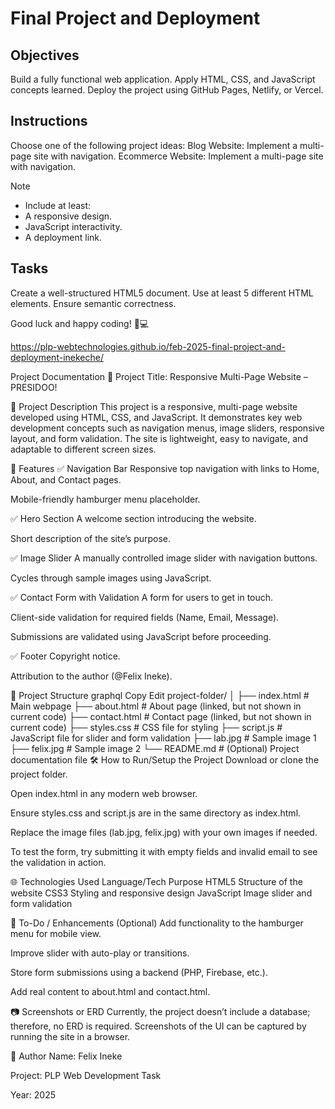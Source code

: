 # Final Project and Deployment

## Objectives
Build a fully functional web application.
Apply HTML, CSS, and JavaScript concepts learned.
Deploy the project using GitHub Pages, Netlify, or Vercel.

## Instructions
Choose one of the following project ideas:
Blog Website: Implement a multi-page site with navigation.
Ecommerce Website: Implement a multi-page site with navigation.

>[!NOTE]
> - Include at least:
> - A responsive design.
> - JavaScript interactivity.
> - A deployment link.

## Tasks

Create a well-structured HTML5 document.
Use at least 5 different HTML elements.
Ensure semantic correctness.

Good luck and happy coding! 🚀💻





https://plp-webtechnologies.github.io/feb-2025-final-project-and-deployment-inekeche/



Project Documentation
📌 Project Title:
Responsive Multi-Page Website – PRESIDOO!

📝 Project Description
This project is a responsive, multi-page website developed using HTML, CSS, and JavaScript. It demonstrates key web development concepts such as navigation menus, image sliders, responsive layout, and form validation. The site is lightweight, easy to navigate, and adaptable to different screen sizes.

🧩 Features
✅ Navigation Bar
Responsive top navigation with links to Home, About, and Contact pages.

Mobile-friendly hamburger menu placeholder.

✅ Hero Section
A welcome section introducing the website.

Short description of the site’s purpose.

✅ Image Slider
A manually controlled image slider with navigation buttons.

Cycles through sample images using JavaScript.

✅ Contact Form with Validation
A form for users to get in touch.

Client-side validation for required fields (Name, Email, Message).

Submissions are validated using JavaScript before proceeding.

✅ Footer
Copyright notice.

Attribution to the author (@Felix Ineke).

📁 Project Structure
graphql
Copy
Edit
project-folder/
│
├── index.html        # Main webpage
├── about.html        # About page (linked, but not shown in current code)
├── contact.html      # Contact page (linked, but not shown in current code)
├── styles.css        # CSS file for styling
├── script.js         # JavaScript file for slider and form validation
├── lab.jpg           # Sample image 1
├── felix.jpg         # Sample image 2
└── README.md         # (Optional) Project documentation file
🛠️ How to Run/Setup the Project
Download or clone the project folder.

Open index.html in any modern web browser.

Ensure styles.css and script.js are in the same directory as index.html.

Replace the image files (lab.jpg, felix.jpg) with your own images if needed.

To test the form, try submitting it with empty fields and invalid email to see the validation in action.

🌐 Technologies Used
Language/Tech	Purpose
HTML5	Structure of the website
CSS3	Styling and responsive design
JavaScript	Image slider and form validation

🧪 To-Do / Enhancements (Optional)
Add functionality to the hamburger menu for mobile view.

Improve slider with auto-play or transitions.

Store form submissions using a backend (PHP, Firebase, etc.).

Add real content to about.html and contact.html.

📷 Screenshots or ERD
Currently, the project doesn’t include a database; therefore, no ERD is required. Screenshots of the UI can be captured by running the site in a browser.

👤 Author
Name: Felix Ineke

Project: PLP Web Development Task

Year: 2025



